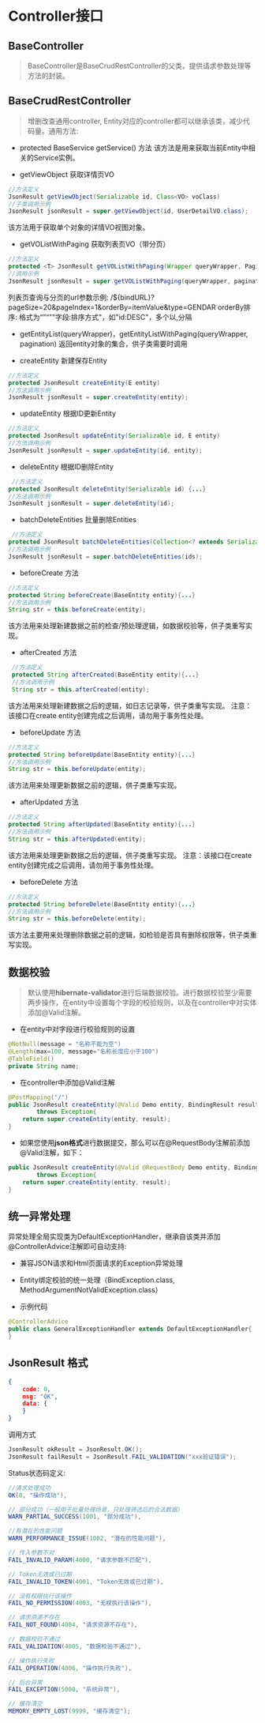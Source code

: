 # Controller接口

## BaseController

> BaseController是BaseCrudRestController的父类，提供请求参数处理等方法的封装。

## BaseCrudRestController

> 增删改查通用controller, Entity对应的controller都可以继承该类，减少代码量。通用方法: 

* protected BaseService getService() 方法
该方法是用来获取当前Entity中相关的Service实例。

* getViewObject 获取详情页VO
```java
//方法定义
JsonResult getViewObject(Serializable id, Class<VO> voClass) 
//子类调用示例
JsonResult jsonResult = super.getViewObject(id, UserDetailVO.class);
```
该方法用于获取单个对象的详情VO视图对象。

* getVOListWithPaging 获取列表页VO（带分页）
```java
//方法定义
protected <T> JsonResult getVOListWithPaging(Wrapper queryWrapper, Pagination pagination, Class<T> clazz) {...}
//调用示例
JsonResult jsonResult = super.getVOListWithPaging(queryWrapper, pagination, UserListVO.class);
```
列表页查询与分页的url参数示例: /${bindURL}?pageSize=20&pageIndex=1&orderBy=itemValue&type=GENDAR
orderBy排序: 格式为“”“”"字段:排序方式"，如"id:DESC"，多个以,分隔

* getEntityList(queryWrapper)，getEntityListWithPaging(queryWrapper, pagination)
返回entity对象的集合，供子类需要时调用

* createEntity 新建保存Entity
```java
//方法定义
protected JsonResult createEntity(E entity)
//方法调用示例
JsonResult jsonResult = super.createEntity(entity);
```

* updateEntity 根据ID更新Entity
```java
//方法定义
protected JsonResult updateEntity(Serializable id, E entity) 
//方法调用示例
JsonResult jsonResult = super.updateEntity(id, entity);
```

* deleteEntity 根据ID删除Entity
```java
 //方法定义
protected JsonResult deleteEntity(Serializable id) {...}
//方法调用示例
JsonResult jsonResult = super.deleteEntity(id);
```

* batchDeleteEntities 批量删除Entities
```java
 //方法定义
protected JsonResult batchDeleteEntities(Collection<? extends Serializable> ids) 
//方法调用示例
JsonResult jsonResult = super.batchDeleteEntities(ids);
```

* beforeCreate 方法
```java
//方法定义
protected String beforeCreate(BaseEntity entity){...}
//方法调用示例
String str = this.beforeCreate(entity);
```
该方法用来处理新建数据之前的检查/预处理逻辑，如数据校验等，供子类重写实现。

* afterCreated 方法
```java
 //方法定义
 protected String afterCreated(BaseEntity entity){...}
 //方法调用示例
 String str = this.afterCreated(entity);
```
该方法用来处理新建数据之后的逻辑，如日志记录等，供子类重写实现。
注意：该接口在create entity创建完成之后调用，请勿用于事务性处理。

* beforeUpdate 方法
```java
//方法定义
protected String beforeUpdate(BaseEntity entity){...}
//方法调用示例
String str = this.beforeUpdate(entity);
```
该方法用来处理更新数据之前的逻辑，供子类重写实现。

* afterUpdated 方法
```java
//方法定义
protected String afterUpdated(BaseEntity entity){...}
//方法调用示例
String str = this.afterUpdated(entity);
```
该方法用来处理更新数据之后的逻辑，供子类重写实现。
注意：该接口在create entity创建完成之后调用，请勿用于事务性处理。

* beforeDelete 方法
```java
//方法定义
protected String beforeDelete(BaseEntity entity){...}
//方法调用示例
String str = this.beforeDelete(entity);
```
该方法主要用来处理删除数据之前的逻辑，如检验是否具有删除权限等，供子类重写实现。

## 数据校验

> 默认使用**hibernate-validator**进行后端数据校验。进行数据校验至少需要两步操作，在entity中设置每个字段的校验规则，以及在controller中对实体添加@Valid注解。

* 在entity中对字段进行校验规则的设置

```java
@NotNull(message = "名称不能为空")
@Length(max=100, message="名称长度应小于100")
@TableField()
private String name;
```

* 在controller中添加@Valid注解

```java
@PostMapping("/")
public JsonResult createEntity(@Valid Demo entity, BindingResult result)
        throws Exception{
    return super.createEntity(entity, result);
}
```

* 如果您使用**json格式**进行数据提交，那么可以在@RequestBody注解前添加@Valid注解，如下：
```java
public JsonResult createEntity(@Valid @RequestBody Demo entity, BindingResult result)
        throws Exception{
    return super.createEntity(entity, result);
}
```

## 统一异常处理
异常处理全局实现类为DefaultExceptionHandler，继承自该类并添加@ControllerAdvice注解即可自动支持: 
* 兼容JSON请求和Html页面请求的Exception异常处理
* Entity绑定校验的统一处理（BindException.class, MethodArgumentNotValidException.class）

* 示例代码
~~~java
@ControllerAdvice
public class GeneralExceptionHandler extends DefaultExceptionHandler{
}
~~~

## JsonResult 格式
```json
{
    code: 0,
    msg: "OK",
    data: {     
    }
}
```
调用方式
```java
JsonResult okResult = JsonResult.OK();
JsonResult failResult = JsonResult.FAIL_VALIDATION("xxx验证错误");
```
Status状态码定义:
```java
//请求处理成功
OK(0, "操作成功"),

// 部分成功（一般用于批量处理场景，只处理筛选后的合法数据）
WARN_PARTIAL_SUCCESS(1001, "部分成功"),

//有潜在的性能问题
WARN_PERFORMANCE_ISSUE(1002, "潜在的性能问题"),

// 传入参数不对
FAIL_INVALID_PARAM(4000, "请求参数不匹配"),

// Token无效或已过期
FAIL_INVALID_TOKEN(4001, "Token无效或已过期"),

// 没有权限执行该操作
FAIL_NO_PERMISSION(4003, "无权执行该操作"),

// 请求资源不存在
FAIL_NOT_FOUND(4004, "请求资源不存在"),

// 数据校验不通过
FAIL_VALIDATION(4005, "数据校验不通过"),

// 操作执行失败
FAIL_OPERATION(4006, "操作执行失败"),

// 后台异常
FAIL_EXCEPTION(5000, "系统异常"),

// 缓存清空
MEMORY_EMPTY_LOST(9999, "缓存清空");
```